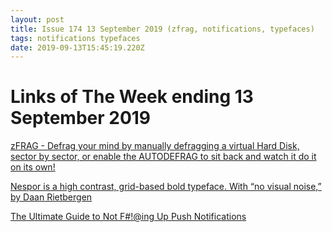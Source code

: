 ```yaml
---
layout: post
title: Issue 174 13 September 2019 (zfrag, notifications, typefaces)
tags: notifications typefaces
date: 2019-09-13T15:45:19.220Z
---
```

# Links of The Week ending 13 September 2019

<a href="https://losttraindude.itch.io/zfrag" title="zFRAG" alt="zFRAG" target="_blank">zFRAG - Defrag your mind by manually defragging a virtual Hard Disk, sector by sector, or enable the AUTODEFRAG to sit back and watch it do it on its own!</a>

<a href="https://www.instagram.com/daan_rietbergen/" title="Nespor is a high contrast, grid-based bold typeface." alt="Nespor is a high contrast, grid-based bold typeface." target="_blank">Nespor is a high contrast, grid-based bold typeface. With “no visual noise,” by Daan Rietbergen</a>

<a href="https://stephaniewalter.design/blog/the-ultimate-guide-to-not-fck-up-push-notifications/" title="The Ultimate Guide to Not F#!@ing Up Push Notification" alt="The Ultimate Guide to Not F#!@ing Up Push Notification" target="_blank">The Ultimate Guide to Not F#!@ing Up Push Notifications</a>